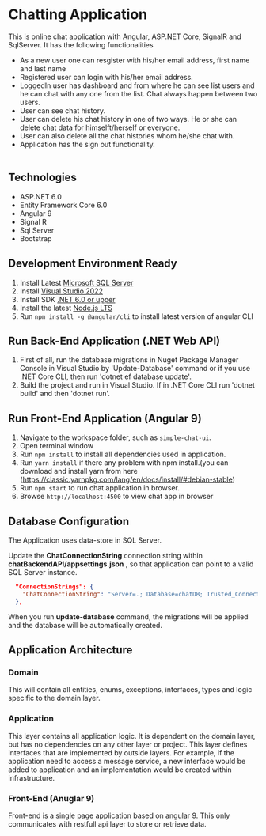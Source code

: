 # Chatting Application
This is online chat application with Angular, ASP.NET Core, SignalR and SqlServer. It has the following functionalities </br> 
 * As a new user one can resgister with his/her email address, first name and last name </br>
 * Registered user can login with his/her email address. </br>
 * LoggedIn user has dashboard and from where he can see list users and he can chat with any one from the list. Chat always happen between two users. </br>
 * User can see chat history.</br>
 * User can delete his chat history in one of two ways. He or she can delete chat data for himselft/herself or everyone.</br>
 * User can also delete all the chat histories whom he/she chat with.</br>
 * Application has the sign out functionality.</br></br>

## Technologies

* ASP.NET 6.0
* Entity Framework Core 6.0
* Angular 9
* Signal R
* Sql Server
* Bootstrap

## Development Environment Ready

1. Install Latest [Microsoft SQL Server](https://www.microsoft.com/en-us/sql-server/sql-server-downloads)
2. Install [Visual Studio 2022](https://visualstudio.microsoft.com/downloads/)
3. Install SDK [.NET 6.0 or upper](https://dotnet.microsoft.com/en-us/download/dotnet)
4. Install the latest [Node.js LTS](https://nodejs.org/en/)
5. Run `npm install -g @angular/cli` to install latest version of angular CLI

## Run Back-End Application (.NET Web API)
1. First of all, run the database migrations in Nuget Package Manager Console in Visual Studio by 'Update-Database' command or if you use .NET Core CLI, then run 'dotnet ef database update'.
2. Build the project and run in Visual Studio. If in .NET Core CLI run 'dotnet build' and then 'dotnet run'.

## Run Front-End Application (Angular 9)

1. Navigate to the workspace folder, such as `simple-chat-ui`.
2. Open terminal window
3. Run `npm install` to install all dependencies used in application.
4. Run `yarn install` if there any problem with npm install.(you can download and install yarn from here (https://classic.yarnpkg.com/lang/en/docs/install/#debian-stable)
5. Run `npm start` to run chat application in browser.
6. Browse `http://localhost:4500` to view chat app in browser

## Database Configuration

The Application uses data-store in SQL Server.

Update the **ChatConnectionString** connection string within **chatBackendAPI/appsettings.json** , so that application can point to a valid SQL Server instance. 

```json
  "ConnectionStrings": {
    "ChatConnectionString": "Server=.; Database=chatDB; Trusted_Connection=True; MultipleActiveResultSets=True;"
  },
```

When you run **update-database** command, the migrations will be applied and the database will be automatically created.

## Application Architecture

### Domain

This will contain all entities, enums, exceptions, interfaces, types and logic specific to the domain layer.

### Application

This layer contains all application logic. It is dependent on the domain layer, but has no dependencies on any other layer or project. This layer defines interfaces that are implemented by outside layers. For example, if the application need to access a message service, a new interface would be added to application and an implementation would be created within infrastructure.

### Front-End (Anuglar 9)

Front-end is a single page application based on angular 9. This only communicates with restfull api layer to store or retrieve data.
